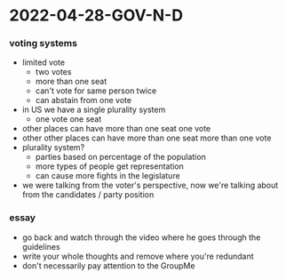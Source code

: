 # 2022-04-28-GOV-N-D
### voting systems
- limited vote
  - two votes
  - more than one seat
  - can't vote for same person twice
  - can abstain from one vote
- in US we have a single plurality system
  - one vote one seat
- other places can have more than one seat one vote
- other other places can have more than one seat more than one vote
- plurality system?
  - parties based on percentage of the population
  - more types of people get representation
  - can cause more fights in the legislature
- we were talking from the voter's perspective, now we're talking about from the candidates / party position

### essay
- go back and watch through the video where he goes through the guidelines
- write your whole thoughts and remove where you're redundant
- don't necessarily pay attention to the GroupMe
